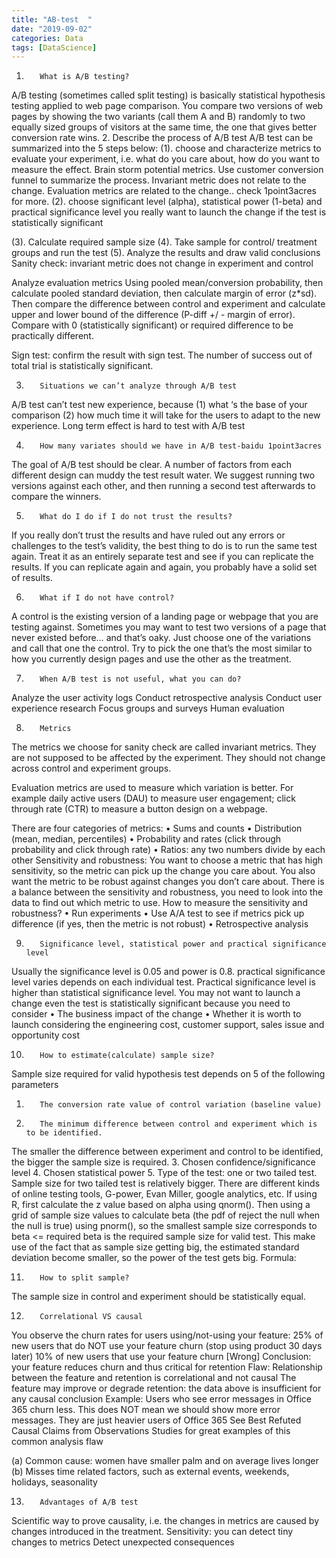```yaml
---
title: "AB-test  "
date: "2019-09-02"
categories: Data
tags: [DataScience]
---
```


1.        What is A/B testing?
A/B testing (sometimes called split testing) is basically statistical hypothesis testing applied to web page comparison. You compare two versions of web pages by showing the two variants (call them A and B) randomly to two equally sized groups of visitors at the same time, the one that gives better conversion rate wins.
2.        Describe the process of A/B test
A/B test can be summarized into the 5 steps below:
(1). choose and characterize metrics to evaluate your experiment, i.e. what do you care about, how do you want to measure the effect.
Brain storm potential metrics. Use customer conversion funnel to summarize the process. Invariant metric does not relate to the change. Evaluation metrics are related to the change.. check 1point3acres for more.
(2). choose significant level (alpha), statistical power (1-beta) and practical significance level you really want to launch the change if the test is statistically significant

(3). Calculate required sample size
(4). Take sample for control/ treatment groups and run the test
(5). Analyze the results and draw valid conclusions
Sanity check: invariant metric does not change in experiment and control

Analyze evaluation metrics
Using pooled mean/conversion probability, then calculate pooled standard deviation, then calculate margin of error (z*sd). Then compare the difference between control and experiment and calculate upper and lower bound of the difference (P-diff +/ - margin of error). Compare with 0 (statistically significant) or required difference to be practically different.

Sign test: confirm the result with sign test. The number of success out of total trial is statistically significant.

3.        Situations we can’t analyze through A/B test
A/B test can’t test new experience, because (1) what ‘s the base of your comparison (2) how much time it will take for the users to adapt to the new experience.
Long term effect is hard to test with A/B test

4.        How many variates should we have in A/B test-baidu 1point3acres
The goal of A/B test should be clear. A number of factors from each different design can muddy the test result water. We suggest running two versions against each other, and then running a second test afterwards to compare the winners.

5.        What do I do if I do not trust the results?
If you really don’t trust the results and have ruled out any errors or challenges to the test’s validity, the best thing to do is to run the same test again. Treat it as an entirely separate test and see if you can replicate the results. If you can replicate again and again, you probably have a solid set of results.

6.        What if I do not have control?
A control is the existing version of a landing page or webpage that you are testing against. Sometimes you may want to test two versions of a page that never existed before… and that’s oaky. Just choose one of the variations and call that one the control. Try to pick the one that’s the most similar to how you currently design pages and use the other as the treatment.

7.        When A/B test is not useful, what you can do?
Analyze the user activity logs
Conduct retrospective analysis
Conduct user experience research
Focus groups and surveys
Human evaluation

8.        Metrics
The metrics we choose for sanity check are called invariant metrics. They are not supposed to be affected by the experiment. They should not change across control and experiment groups.

Evaluation metrics are used to measure which variation is better. For example daily active users (DAU) to measure user engagement; click through rate (CTR) to measure a button design on a webpage.

There are four categories of metrics:
•        Sums and counts
•        Distribution (mean, median, percentiles)
•        Probability and rates (click through probability and click through rate)
•        Ratios: any two numbers divide by each other
Sensitivity and robustness:
You want to choose a metric that has high sensitivity, so the metric can pick up the change you care about. You also want the metric to be robust against changes you don’t care about. There is a balance between the sensitivity and robustness, you need to look into the data to find out which metric to use.
How to measure the sensitivity and robustness?
•        Run experiments
•        Use A/A test to see if metrics pick up difference (if yes, then the metric is not robust)
•        Retrospective analysis

9.        Significance level, statistical power and practical significance level
Usually the significance level is 0.05 and power is 0.8. practical significance level varies depends on each individual test. Practical significance level is higher than statistical significance level. You may not want to launch a change even the test is statistically significant because you need to consider
•        The business impact of the change
•        Whether it is worth to launch considering the engineering cost, customer support, sales issue and opportunity cost

10.        How to estimate(calculate) sample size?
Sample size required for valid hypothesis test depends on 5 of the following parameters
1.        The conversion rate value of control variation (baseline value)
2.        The minimum difference between control and experiment which is to be identified.
The smaller the difference between experiment and control to be identified, the bigger the sample size is required.
3.        Chosen confidence/significance level
4.        Chosen statistical power
5.        Type of the test: one or two tailed test. Sample size for two tailed test is relatively bigger.
There are different kinds of online testing tools, G-power, Evan Miller, google analytics, etc.
If using R, first calculate the z value based on alpha using qnorm(). Then using a grid of sample size values to calculate beta (the pdf of reject the null when the null is true) using pnorm(), so the smallest sample size corresponds to beta <= required beta is the required sample size for valid test. This make use of the fact that as sample size getting big, the estimated standard deviation become smaller, so the power of the test gets big.
Formula:


11.        How to split sample?
The sample size in control and experiment should be statistically equal.

12.        Correlational VS causal
You observe the churn rates for users using/not-using your feature:
25% of new users that do NOT use your feature churn (stop using product 30 days later)
10% of new users that use your feature churn
[Wrong] Conclusion: your feature reduces churn and thus critical for retention
Flaw: Relationship between the feature and retention is correlational and not causal
The feature may improve or degrade retention: the data above is insufficient for any causal conclusion
Example: Users who see error messages in Office 365 churn less.
This does NOT mean we should show more error messages.
They are just heavier users of Office 365
See Best Refuted Causal Claims from Observations Studies
for great examples of this commo‍‍‍‌‍‍‍‍‌‍‌‍n analysis flaw

(a)        Common cause: women have smaller palm and on average lives longer
(b)        Misses time related factors, such as external events, weekends, holidays, seasonality

13.        Advantages of A/B test
Scientific way to prove causality, i.e. the changes in metrics are caused by changes introduced in the treatment.
Sensitivity: you can detect tiny changes to metrics
Detect unexpected consequences
